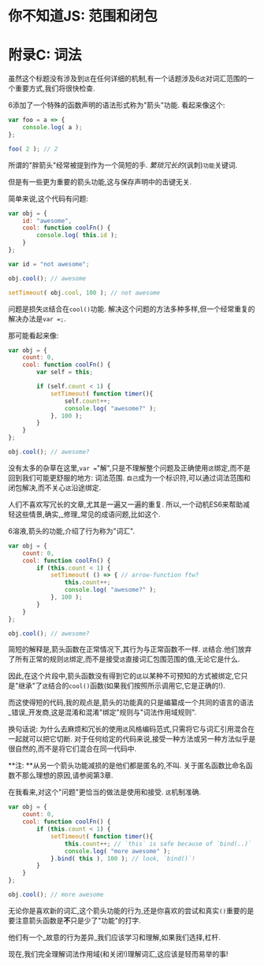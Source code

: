 
# 你不知道JS: 范围和闭包

# 附录C: 词法

虽然这个标题没有涉及到`这`在任何详细的机制,有一个话题涉及6`这`对词汇范围的一个重要方式,我们将很快检查. 

6添加了一个特殊的函数声明的语法形式称为"箭头"功能. 看起来像这个: 

```js
var foo = a => {
	console.log( a );
};

foo( 2 ); // 2
```

所谓的"胖箭头"经常被提到作为一个简短的手. _繁琐冗长的_(讽刺)`功能`关键词. 

但是有一些更为重要的箭头功能,这与保存声明中的击键无关. 

简单来说,这个代码有问题: 

```js
var obj = {
	id: "awesome",
	cool: function coolFn() {
		console.log( this.id );
	}
};

var id = "not awesome";

obj.cool(); // awesome

setTimeout( obj.cool, 100 ); // not awesome
```

问题是损失`这`结合在`cool()`功能. 解决这个问题的方法多种多样,但一个经常重复的解决办法是`var =;`. 

那可能看起来像: 

```js
var obj = {
	count: 0,
	cool: function coolFn() {
		var self = this;

		if (self.count < 1) {
			setTimeout( function timer(){
				self.count++;
				console.log( "awesome?" );
			}, 100 );
		}
	}
};

obj.cool(); // awesome?
```

没有太多的杂草在这里,`var =`"解",只是不理解整个问题及正确使用`这`绑定,而不是回到我们可能更舒服的地方: 词法范围. `自己`成为一个标识符,可以通过词法范围和闭包解决,而不关心`这`沿途绑定. 

人们不喜欢写冗长的文章,尤其是一遍又一遍的重复. 所以,一个动机ES6来帮助减轻这些情景,确实,_修理_常见的成语问题,比如这个. 

6溶液,箭头的功能,介绍了行为称为"词汇". 

```js
var obj = {
	count: 0,
	cool: function coolFn() {
		if (this.count < 1) {
			setTimeout( () => { // arrow-function ftw?
				this.count++;
				console.log( "awesome?" );
			}, 100 );
		}
	}
};

obj.cool(); // awesome?
```

简短的解释是,箭头函数在正常情况下,其行为与正常函数不一样. `这`结合.他们放弃了所有正常的规则`这`绑定,而不是接受`这`直接词汇包围范围的值,无论它是什么. 

因此,在这个片段中,箭头函数没有得到它的`这`以某种不可预知的方式被绑定,它只是"继承"了`这`结合的`cool()`函数(如果我们按照所示调用它,它是正确的!). 

而这使得短的代码,我的观点是,箭头的功能真的只是编纂成一个共同的语言的语法_错误_开发商,这是混淆和混淆"绑定"规则与"词法作用域规则". 

换句话说: 为什么去麻烦和冗长的使用`这`风格编码范式,只需将它与词汇引用混合在一起就可以把它切断. 对于任何给定的代码来说,接受一种方法或另一种方法似乎是很自然的,而不是将它们混合在同一代码中. 

**注: **从另一个箭头功能减损的是他们都是匿名的,不叫. 关于匿名函数比命名函数不那么理想的原因,请参阅第3章. 

在我看来,对这个"问题"更恰当的做法是使用和接受. `这`机制准确. 

```js
var obj = {
	count: 0,
	cool: function coolFn() {
		if (this.count < 1) {
			setTimeout( function timer(){
				this.count++; // `this` is safe because of `bind(..)`
				console.log( "more awesome" );
			}.bind( this ), 100 ); // look, `bind()`!
		}
	}
};

obj.cool(); // more awesome
```

无论你是喜欢新的词汇,这个箭头功能的行为,还是你喜欢的尝试和真实`()`重要的是要注意箭头函数是**不**只是少了"功能"的打字. 

他们有一个_故意的行为差异_我们应该学习和理解,如果我们选择,杠杆. 

现在,我们完全理解词法作用域(和关闭!)理解词汇,这应该是轻而易举的事!
